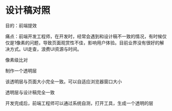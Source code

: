 # 设计稿对照



目的：前端提效

痛点：前端开发工程师，在开发时，经常会遇到和设计稿不一致的情况，有时候仅仅是1像素的问题，导致页面观赏性不佳，影响用户体验。目前业界没有很好的解决方式。UI走查，浪费UI资源与时间。



像素级比对 

制作一个透明层 

该透明层与页面大小完全一致。可以自适应浏览器窗口大小



透明层与设计稿完全一致



开发完成后，前端工程师可以通过系统自测，打开工具，生成一个透明的层 

